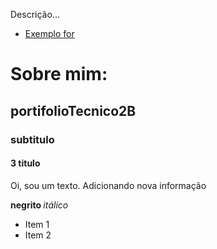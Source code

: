 
Descrição...

* [Exemplo for](FundamentosTI/exemplos/seq_val_int.sh) 

# Sobre mim: 

## portifolioTecnico2B
### subtitulo
#### 3 titulo

Oi, sou um texto.
Adicionando nova informação

<b> negrito </b> <i> itálico </i>

* Item 1
* Item 2
